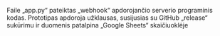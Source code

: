 Faile „app.py“ pateiktas „webhook“ apdorojančio serverio programinis kodas. Prototipas apdoroja užklausas, susijusias su GitHub „release“ sukūrimu ir duomenis patalpina „Google Sheets“ skaičiuoklėje
